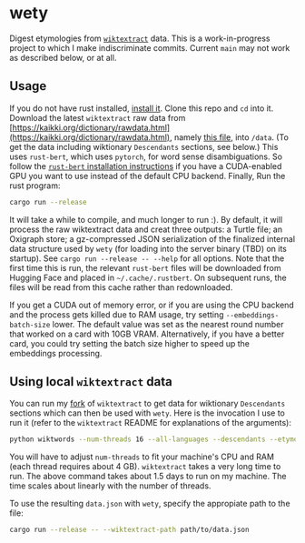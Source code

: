 # wety
Digest etymologies from [`wiktextract`](https://github.com/tatuylonen/wiktextract) data. This is a work-in-progress project to which I make indiscriminate commits. Current `main` may not work as described below, or at all.

## Usage
If you do not have rust installed, [install it](https://www.rust-lang.org/tools/install). Clone this repo and `cd` into it. Download the latest `wiktextract` raw data from [https://kaikki.org/dictionary/rawdata.html](https://kaikki.org/dictionary/rawdata.html), namely [this file](https://kaikki.org/dictionary/raw-wiktextract-data.json.gz), into `/data`. (To get the data including wiktionary `Descendants` sections, see below.) This uses `rust-bert`, which uses `pytorch`, for word sense disambiguations. So follow the [`rust-bert` installation instructions](https://github.com/guillaume-be/rust-bert#manual-installation-recommended) if you have a CUDA-enabled GPU you want to use instead of the default CPU backend. Finally, Run the rust program:

```bash
cargo run --release
```

It will take a while to compile, and much longer to run :). By default, it will process the raw wiktextract data and creat three outputs: a Turtle file; an Oxigraph store; a gz-compressed JSON serialization of the finalized internal data structure used by `wety` (for loading into the server binary (TBD) on its startup). See `cargo run --release -- --help` for all options. Note that the first time this is run, the relevant `rust-bert` files will be downloaded from Hugging Face and placed in `~/.cache/.rustbert`. On subsequent runs, the files will be read from this cache rather than redownloaded.

If you get a CUDA out of memory error, or if you are using the CPU backend and the process gets killed due to RAM usage, try setting `--embeddings-batch-size` lower. The default value was set as the nearest round number that worked on a card with 10GB VRAM. Alternatively, if you have a better card, you could try setting the batch size higher to speed up the embeddings processing.

## Using local `wiktextract` data
You can run my [fork](https://github.com/jmviz/wiktextract/tree/descendants) of `wiktextract` to get data for wiktionary `Descendants` sections which can then be used with `wety`. Here is the invocation I use to run it (refer to the `wiktextract` README for explanations of the arguments):

```bash
python wiktwords --num-threads 16 --all-languages --descendants --etymologies --redirects --cache ../wiktextract_data/cache --pages-dir ../wiktextract_data/pages --out ../wiktextract_data/data.json ../wiktextract_data/enwiktionary-20230201-pages-articles.xml.bz2
```

You will have to adjust `num-threads` to fit your machine's CPU and RAM (each thread requires about 4 GB). `wiktextract` takes a very long time to run. The above command takes about 1.5 days to run on my machine. The time scales about linearly with the number of threads. 

To use the resulting `data.json` with `wety`, specify the appropiate path to the file:

```bash
cargo run --release -- --wiktextract-path path/to/data.json
```